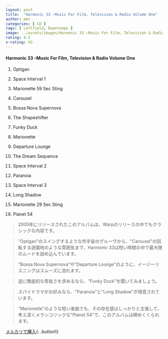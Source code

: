 ```yaml
---
layout: post
title:  "Harmonic 33 –Music For Film, Television & Radio Volume One"
author: mmr
categories: [ CD ]
tags: [ Leftfield, Downtempo ]
image: ../assets/images/Harmonic 33 –Music For Film, Television & Radio Volume One.jpg
rating: 4.5
v-rating: VG
---
```


#### Harmonic 33 –Music For Film, Television & Radio Volume One

1. Optigan

2. Space Interval 1

3. Marionette 59 Sec Sting

4. Carousel

5. Bossa Nova Supernova

6. The Shapeshifter

7. Funky Duck

8. Marionette

9. Departure Lounge

10. The Dream Sequence

11. Space Interval 2

12. Paranoia

13. Space Interval 3

14. Long Shadow

15. Marionette 29 Sec Sting

16. Pianet 54

> 2005年にリリースされたこのアルバムは、Warpのリリースの中でもクラシックな内容です。

> "Optigan"のスイングするような外宇宙のグルーヴから、"Carousel"の回転する遊園地のような雰囲気まで、Harmonic 33は短い時間の中で最大限のムードを詰め込んでいます。

> "Bossa Nova Supernova"や"Departure Lounge"のように、イージーリスニングはスムーズに流れます。

> 逆に徹底的な奇抜さを求めるなら、"Funky Duck"を聞いてみましょう。

> スパイドラマがお好みなら、"Paranoia"と"Long Shadow"が用意されています。

> "Marionette"のような短い楽曲でも、その存在感はしっかりと主張して、考え深くメランコリックな"Planet 54"で、このアルバムは締めくくられます。

[メルカリで購入](https://jp.mercari.com/sell/edit/m74819615393){: .button1}
